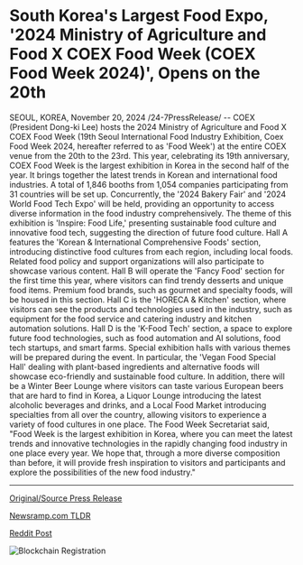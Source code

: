 # South Korea's Largest Food Expo, '2024 Ministry of Agriculture and Food X COEX Food Week (COEX Food Week 2024)', Opens on the 20th

SEOUL, KOREA, November 20, 2024 /24-7PressRelease/ -- COEX (President Dong-ki Lee) hosts the 2024 Ministry of Agriculture and Food X COEX Food Week (19th Seoul International Food Industry Exhibition, Coex Food Week 2024, hereafter referred to as 'Food Week') at the entire COEX venue from the 20th to the 23rd.  This year, celebrating its 19th anniversary, COEX Food Week is the largest exhibition in Korea in the second half of the year. It brings together the latest trends in Korean and international food industries. A total of 1,846 booths from 1,054 companies participating from 31 countries will be set up. Concurrently, the '2024 Bakery Fair' and '2024 World Food Tech Expo' will be held, providing an opportunity to access diverse information in the food industry comprehensively.  The theme of this exhibition is 'Inspire: Food Life,' presenting sustainable food culture and innovative food tech, suggesting the direction of future food culture. Hall A features the 'Korean & International Comprehensive Foods' section, introducing distinctive food cultures from each region, including local foods. Related food policy and support organizations will also participate to showcase various content. Hall B will operate the 'Fancy Food' section for the first time this year, where visitors can find trendy desserts and unique food items. Premium food brands, such as gourmet and specialty foods, will be housed in this section.  Hall C is the 'HORECA & Kitchen' section, where visitors can see the products and technologies used in the industry, such as equipment for the food service and catering industry and kitchen automation solutions. Hall D is the 'K-Food Tech' section, a space to explore future food technologies, such as food automation and AI solutions, food tech startups, and smart farms.  Special exhibition halls with various themes will be prepared during the event. In particular, the 'Vegan Food Special Hall' dealing with plant-based ingredients and alternative foods will showcase eco-friendly and sustainable food culture. In addition, there will be a Winter Beer Lounge where visitors can taste various European beers that are hard to find in Korea, a Liquor Lounge introducing the latest alcoholic beverages and drinks, and a Local Food Market introducing specialties from all over the country, allowing visitors to experience a variety of food cultures in one place.  The Food Week Secretariat said, "Food Week is the largest exhibition in Korea, where you can meet the latest trends and innovative technologies in the rapidly changing food industry in one place every year. We hope that, through a more diverse composition than before, it will provide fresh inspiration to visitors and participants and explore the possibilities of the new food industry." 

---

[Original/Source Press Release](https://www.24-7pressrelease.com/press-release/516451/south-koreas-largest-food-expo-2024-ministry-of-agriculture-and-food-x-coex-food-week-coex-food-week-2024-opens-on-the-20th)
                    

[Newsramp.com TLDR](https://newsramp.com/curated-news/coex-food-week-2024-showcasing-the-latest-food-industry-trends-and-innovations/c174126fe16cef03acc6dd28540bcb6f) 

 



[Reddit Post](https://www.reddit.com/r/eventNews/comments/1gw4m1a/coex_food_week_2024_showcasing_the_latest_food/) 



![Blockchain Registration](https://cdn.newsramp.app/24-7PressRelease/qrcode/2411/21/quitfyeB.webp)